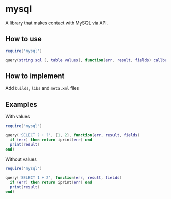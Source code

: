 # mysql
A library that makes contact with MySQL via API.

## How to use

```lua
require('mysql')

query(string sql [, table values], function(err, result, fields) callback)
```

## How to implement

Add `builds`, `libs` and `meta.xml` files

## Examples

With values
```lua
require('mysql')

query('SELECT ? + ?', {1, 2}, function(err, result, fields)
  if (err) then return iprint(err) end
  print(result)
end)
```


Without values
```lua
require('mysql')

query('SELECT 1 + 2', function(err, result, fields)
  if (err) then return iprint(err) end
  print(result)
end)
```
